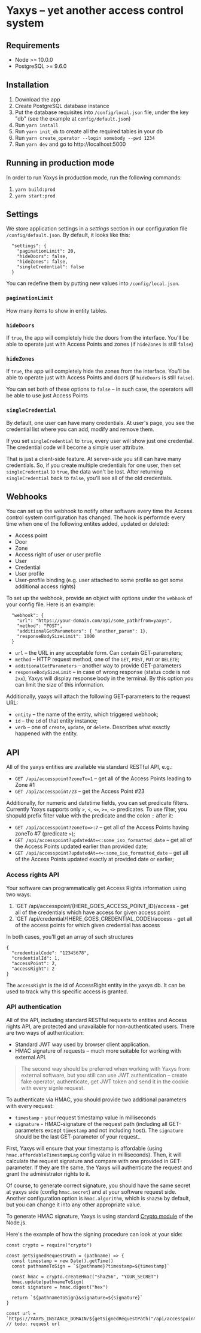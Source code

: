 # Yaxys – yet another access control system

## Requirements

* Node >= 10.0.0
* PostgreSQL >= 9.6.0

## Installation
1. Download the app
1. Create PostgreSQL database instance
1. Put the database requisites into `/config/local.json` file, under the key "db" (see the example at `config/default.json`)
1. Run `yarn install`
1. Run `yarn init_db` to create all the required tables in your db
1. Run `yarn create_operator --login somebody --pwd 1234`
1. Run `yarn dev` and go to http://localhost:5000

## Running in production mode

In order to run Yaxys in production mode, run the following commands:

1. `yarn build:prod`
1. `yarn start:prod`

## Settings

We store application settings in a _settings_ section in our configuration file `/config/default.json`.
By default, it looks like this:

```
  "settings": {
    "paginationLimit": 20,
    "hideDoors": false,
    "hideZones": false,
    "singleCredential": false
  }
```

You can redefine them by putting new values into `/config/local.json`.

### `paginationLimit`
How many items to show in entity tables.

### `hideDoors`
If `true`, the app will completely hide the doors from the interface.
You'll be able to operate just with Access Points and zones (if `hideZones` is still `false`)

### `hideZones`
If `true`, the app will completely hide the zones from the interface.
You'll be able to operate just with Access Points and doors (if `hideDoors` is still `false`).

You can set both of these options to `false` – in such case, the operators will be able to use just Access Points

### `singleCredential`

By default, one user can have many credentials. At user's page, you see the credential list where you can
add, modify and remove them.

If you set `singleCredential` to `true`, every user will show just one credential.
The credential code will become a simple user attribute.

That is just a client-side feature. At server-side you still can have many credentials.
So, if you create multiple credentials for one user, then set `singleCredential` to `true`, the data won't be lost.
After returning `singleCredential` back to `false`, you'll see all of the old credentials.

## Webhooks

You can set up the webhook to notify other software every time the Access control system configuration has changed.
The hook is performde every time when one of the following entites added, updated or deleted:
* Access point
* Door
* Zone
* Access right of user or user profile
* User
* Credential
* User profile
* User-profile binding (e.g. user attached to some profile so got some additional access rights)

To set up the webhook, provide an object with options under the `webhook` of your config file.
Here is an example:
```
  "webhook": {
    "url": "https://your-domain.com/api/some_path?from=yaxys",
    "method": "POST",
    "additionalGetParameters": { "another_param": 1},
    "responseBodySizeLimit": 1000
  }
```

* `url` – the URL in any acceptable form. Can contain GET-parameters;
* `method` – HTTP request method, one of the `GET`, `POST`, `PUT` or `DELETE`;
* `additionalGetParameters` – another way to provide GET-parameters
* `responseBodySizeLimit` – in case of wrong response (status code is not `2xx`), Yaxys will display response body in the terminal. By this option you can limit the size of this information.

Additionally, yaxys will attach the following GET-parameters to the request URL:
* `entity` – the name of the entity, which triggered webhook;
* `id` – the `id` of that entity instance;
* `verb` – one of `create`, `update`, or `delete`. Describes what exactly happened with the entity.

## API

All of the yaxys entities are available via standard RESTful API, e.g.:

* `GET /api/accesspoint?zoneTo=1` – get all of the Access Points leading to Zone #1
* `GET /api/accesspoint/23` – get the Access Point #23


Additionally, for numeric and datetime fields, you can set predicate filters. Currently Yaxys supports only `>`, `<`, `<=`, `>=`, `<>` predicates.
To use filter, you shopuld prefix filter value with the predicate and the colon `:` after it:


* `GET /api/accesspoint?zoneTo=>:7` – get all of the Access Points having zoneTo #7 (predicate `>`);
* `GET /api/accesspoint?updatedAt=<:some_iso_formatted_date` – get all of the Access Points updated earlier than provided date;
* `GET /api/accesspoint?updatedAt=<=:some_iso_formatted_date` – get all of the Access Points updated exactly at provided date or earlier;

### Access rights API

Your software can programmatically get Access Rights information using two ways:

1. `GET /api/accesspoint/{HERE_GOES_ACCESS_POINT_ID}/access - get all of the credentials which have access for given access point
1. `GET /api/credential/{HERE_GOES_CREDENTIAL_CODE}/access - get all of the access points for which given credential has access

In both cases, you'll get an array of such structures
```
{
  "credentialCode": "12345678",
  "credentialId": 1,
  "accessPoint": 2,
  "accessRight": 2
}
```

The `accessRight` is the id of AccessRight entity in the yaxys db. It can be used to track why this specific access is granted.

### API authentication

All of the API, including standard RESTful requests to entities and Access rights API, are protected and unavailable for non-authenticated users.
There are two ways of authentication:
* Standard JWT way used by browser client application.
* HMAC signature of requests – much more suitable for working with external API.

> The second way should be preferred when working with Yaxys from external software, but you still can use
JWT authentication – create fake operator, authenticate, get JWT token and send it in the cookie with every signle request.

To authenticate via HMAC, you should provide two additional parameters with every request:
* `timestamp` - your request timestamp value in milliseconds
* `signature` - HMAC-signature of the request path (including all GET-parameters except `timestamp` and not including host). The `signature` should be the last GET-parameter of your request..

First, Yaxys will ensure that your timestamp is affordable (using `hmac.affordableTimestampLag` config value in milliseconds).
Then, it will calculate the request signature and compare with one provided in GET-parameter. If they are the same, the Yaxys
will authenticate the request and grant the administrator rights to it.

Of course, to generate correct signature, you should have the same secret at yaxys side (config `hmac.secret`) and at your software
request side. Another configuration option is `hmac.algorithm`, which is `sha256` by default, but you can change it into any other
appropriate value.

To generate HMAC signature, Yaxys is using standard [Crypto module](https://nodejs.org/api/crypto.html#crypto_class_hmac) of the Node.js.

Here's the example of how the signing procedure can look at your side:

```
const crypto = require("crypto")

const getSignedRequestPath = (pathname) => {
  const timestamp = new Date().getTime()
  const pathnameToSign = `${pathname}?timestamp=${timestamp}`

  const hmac = crypto.createHmac("sha256", "YOUR_SECRET")
  hmac.update(pathnameToSign)
  const signature = hmac.digest("hex")

  return `${pathnameToSign}&signature=${signature}`
}

const url = `https://YAXYS_INSTANCE_DOMAIN/${getSignedRequestPath("/api/accesspoint/1/access")}`
// todo: request url

```





